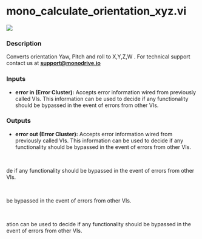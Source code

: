 # mono_calculate_orientation_xyz.vi

<p class="img_container">
<img class="lg_img" src="../mono_calculate_orientation_xyz.png"/>
</p>

### Description

Converts orientation Yaw, Pitch and roll to X,Y,Z,W .
For technical support contact us at <b>support@monodrive.io</b>
 

### Inputs

- **error in (Error Cluster):** Accepts error information wired from previously called VIs. This information can be used to decide if any functionality should be bypassed in the event of errors from other VIs. 

### Outputs

- **error out (Error Cluster):** Accepts error information wired from previously called VIs. This information can be used to decide if any functionality should be bypassed in the event of errors from other VIs. 

<p>&nbsp;</p>
de if any functionality should be bypassed in the event of errors from other VIs. 

<p>&nbsp;</p>
be bypassed in the event of errors from other VIs. 

<p>&nbsp;</p>
ation can be used to decide if any functionality should be bypassed in the event of errors from other VIs. 

<p>&nbsp;</p>

